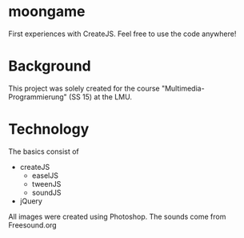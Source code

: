 # moongame
First experiences with CreateJS. Feel free to use the code anywhere!

# Background
This project was solely created for the course "Multimedia-Programmierung" (SS 15) at the LMU.

# Technology
The basics consist of

* createJS
    * easelJS
    * tweenJS
    * soundJS
* jQuery

All images were created using Photoshop. The sounds come from Freesound.org

